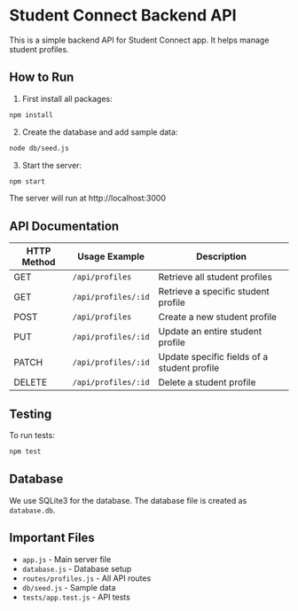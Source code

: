 # Student Connect Backend API

This is a simple backend API for Student Connect app. It helps manage student profiles.

## How to Run

1. First install all packages:
```bash
npm install
```

2. Create the database and add sample data:
```bash
node db/seed.js
```

3. Start the server:
```bash
npm start
```

The server will run at http://localhost:3000

## API Documentation

| HTTP Method | Usage Example | Description |
|------------|---------------|-------------|
| GET | `/api/profiles` | Retrieve all student profiles |
| GET | `/api/profiles/:id` | Retrieve a specific student profile |
| POST | `/api/profiles` | Create a new student profile |
| PUT | `/api/profiles/:id` | Update an entire student profile |
| PATCH | `/api/profiles/:id` | Update specific fields of a student profile |
| DELETE | `/api/profiles/:id` | Delete a student profile |

## Testing

To run tests:
```bash
npm test
```

## Database

We use SQLite3 for the database. The database file is created as `database.db`.

## Important Files

- `app.js` - Main server file
- `database.js` - Database setup
- `routes/profiles.js` - All API routes
- `db/seed.js` - Sample data
- `tests/app.test.js` - API tests